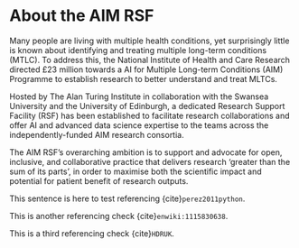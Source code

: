 # About the AIM RSF

Many people are living with multiple health conditions, yet surprisingly little is known about identifying and treating multiple long-term conditions (MTLC). To address this, the National Institute of Health and Care Research directed £23 million towards a AI for Multiple Long-term Conditions (AIM) Programme to establish research to better understand and treat MLTCs.

Hosted by The Alan Turing Institute in collaboration with the Swansea University and the University of Edinburgh, a dedicated Research Support Facility (RSF) has been established to facilitate research collaborations and offer AI and advanced data science expertise to the teams across the independently-funded AIM research consortia.

The AIM RSF’s overarching ambition is to support and advocate for open, inclusive, and collaborative practice that delivers research ‘greater than the sum of its parts’, in order to maximise both the scientific impact and potential for patient benefit of research outputs.

This sentence is here to test referencing {cite}`perez2011python`.

This is another referencing check {cite}`enwiki:1115830638`. 

This is a third referencing check {cite}`HDRUK`. 